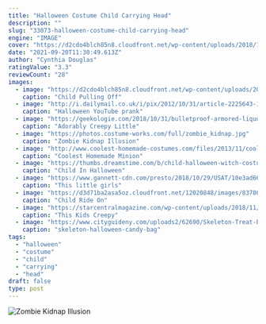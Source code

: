 ```yaml
---
title: "Halloween Costume Child Carrying Head"
description: ""
slug: "33073-halloween-costume-child-carrying-head"
engine: "IMAGE"
cover: "https://d2cdo4blch85n8.cloudfront.net/wp-content/uploads/2018/10/Girl-Carry-Her-Own-Head-Costume-image-3.jpg"
date: "2021-09-20T11:30:49.613Z"
author: "Cynthia Douglas"
ratingValue: "3.3"
reviewCount: "28"
images:
  - image: "https://d2cdo4blch85n8.cloudfront.net/wp-content/uploads/2018/10/Girl-Carry-Her-Own-Head-Costume-image-3.jpg"
    caption: "Child Pulling Off"
  - image: "http://i.dailymail.co.uk/i/pix/2012/10/31/article-2225643-15C67A29000005DC-289_636x716.jpg"
    caption: "Halloween YouTube prank"
  - image: "https://geekologie.com/2018/10/31/bulletproof-armored-liquor-cabinet.jpg"
    caption: "Adorably Creepy Little"
  - image: "https://photos.costume-works.com/full/zombie_kidnap.jpg"
    caption: "Zombie Kidnap Illusion"
  - image: "http://www.coolest-homemade-costumes.com/files/2013/11/coolest-homemade-minion-carrying-a-box-illusion-costume-96587-535x800.jpg"
    caption: "Coolest Homemade Minion"
  - image: "https://thumbs.dreamstime.com/b/child-halloween-witch-costume-holding-ice-cream-beautiful-little-girl-witch-costume-holding-orange-ice-cream-black-cone-197470866.jpg"
    caption: "Child In Halloween"
  - image: "https://www.gannett-cdn.com/presto/2018/10/29/USAT/10e3ad66-4d08-4518-ad53-7dcabbeb6ca0-arizona.jpg?crop=508,281,x0,y0&width=508&height=281&format=pjpg&auto=webp"
    caption: "This little girls"
  - image: "https://d3d71ba2asa5oz.cloudfront.net/12020848/images/83786fn.jpg"
    caption: "Child Ride On"
  - image: "https://starcentralmagazine.com/wp-content/uploads/2018/11/krystel.jpg"
    caption: "This Kids Creepy"
  - image: "https://www.cityguideny.com/uploads2/62690/Skeleton-Treat-Bag.jpg?ModPagespeed=off"
    caption: "skeleton-halloween-candy-bag"
tags:
  - "halloween"
  - "costume"
  - "child"
  - "carrying"
  - "head"
draft: false
type: post
---
```



![Zombie Kidnap Illusion](https://photos.costume-works.com/full/zombie_kidnap.jpg "Zombie Kidnap Illusion")


<!--inArticleAds-->

<!--galleryOne-->


<!--inArticleAds-->

<!--galleryTwo-->


<!--galleryThree-->

